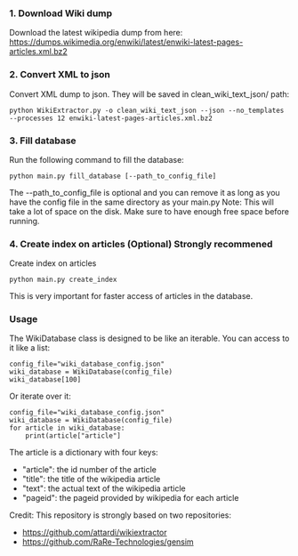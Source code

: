 
### 1. Download Wiki dump
Download the latest wikipedia dump from here:
https://dumps.wikimedia.org/enwiki/latest/enwiki-latest-pages-articles.xml.bz2

### 2. Convert XML to json

Convert XML dump to json. They will be saved in clean_wiki_text_json/ path:
```
python WikiExtractor.py -o clean_wiki_text_json --json --no_templates --processes 12 enwiki-latest-pages-articles.xml.bz2
```

### 3. Fill database
Run the following command to fill the database:
```
python main.py fill_database [--path_to_config_file]
```
The --path_to_config_file is optional and you can remove it as long as you have the config file in the same directory as your main.py
Note: This will take a lot of space on the disk. Make sure to have enough free space before running.

### 4. Create index on articles (Optional) **Strongly recommened**
Create index on articles

```
python main.py create_index
```
This is very important for faster access of articles in the database.

### Usage
The WikiDatabase class is designed to be like an iterable. You can access to it like a list:
```
config_file="wiki_database_config.json"
wiki_database = WikiDatabase(config_file)
wiki_database[100]
```
Or iterate over it:

```
config_file="wiki_database_config.json"
wiki_database = WikiDatabase(config_file)
for article in wiki_database:
    print(article["article"]
```

The article is a dictionary with four keys:
- "article": the id number of the article
- "title": the title of the wikipedia article
- "text": the actual text of the wikipedia article
- "pageid": the pageid provided by wikipedia for each article

Credit:
This repository is strongly based on two repositories:
 - https://github.com/attardi/wikiextractor
 - https://github.com/RaRe-Technologies/gensim